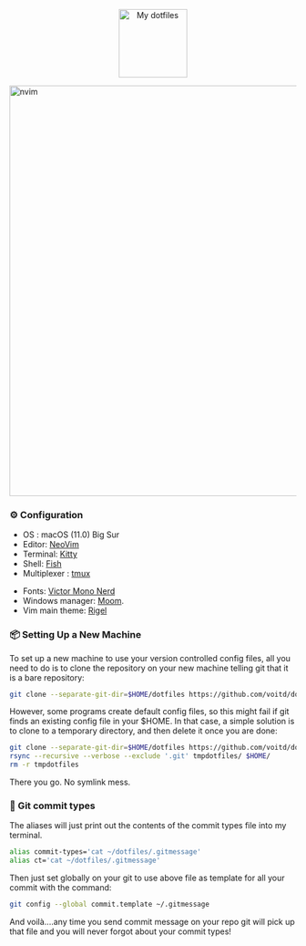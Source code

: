 <p align="center">
  <img src="https://user-images.githubusercontent.com/60138143/91989761-8fd15180-ed39-11ea-8a83-645f92507c2d.png" width="120" title="My dotfiles">
  <br>
</p>

<img width="720" alt=" nvim" src="https://user-images.githubusercontent.com/60138143/106497258-79851880-64c6-11eb-8e81-921db588bdfa.png">
<!-- ### 🖥 Screenshots -->


### ⚙️ Configuration

- OS : macOS (11.0) Big Sur
- Editor: [NeoVim](https://neovim.io)
- Terminal: [Kitty](https://sw.kovidgoyal.net/kitty/)
- Shell: [Fish](https://fishshell.com)
- Multiplexer : [tmux](https://github.com/tmux/tmux)
<!-- - Fonts: [JetBrainsMono Nerd](https://github.com/JetBrains/JetBrainsMono) -->
- Fonts: [Victor Mono Nerd](https://rubjo.github.io/victor-mono)
- Windows manager: [Moom](https://manytricks.com/moom/).
- Vim main theme: [Rigel](https://rigel.netlify.app)

### 📦 Setting Up a New Machine

To set up a new machine to use your version controlled config files, all you need to do is to clone the repository on your new machine telling git that it is a bare repository:

```bash
git clone --separate-git-dir=$HOME/dotfiles https://github.com/voitd/dotfiles.git
```

However, some programs create default config files, so this might fail if git finds an existing config file in your \$HOME. In that case, a simple solution is to clone to a temporary directory,
and then delete it once you are done:

```bash
git clone --separate-git-dir=$HOME/dotfiles https://github.com/voitd/dotfiles.git tmpdotfiles
rsync --recursive --verbose --exclude '.git' tmpdotfiles/ $HOME/
rm -r tmpdotfiles
```

There you go. No symlink mess.

### 📩 Git commit types

The aliases will just print out the contents of the commit types file into my terminal.

```bash
alias commit-types='cat ~/dotfiles/.gitmessage'
alias ct='cat ~/dotfiles/.gitmessage'
```

Then just set globally on your git to use above file as template for all your commit with the command:

```bash
git config --global commit.template ~/.gitmessage
```

And voilà....any time you send commit message on your repo git will pick up that file and you will never forgot about your commit types!
